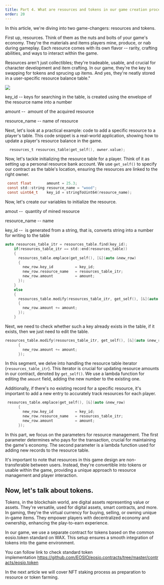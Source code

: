 ```yaml
---
title: Part 4. What are resources and tokens in our game creation process.
order: 20
---
```


In this article, we're diving into two game-changers: resources and tokens.

First up, resources. Think of them as the nuts and bolts of your game's economy. They're the materials and items players mine, produce, or nab during gameplay. Each resource comes with its own flavor -- rarity, crafting abilities, and ways to interact within the game.

Resources aren't just collectibles; they're tradeable, usable, and crucial for character development and item crafting. In our game, they're the key to swapping for tokens and sprucing up items. And yes, they're neatly stored in a user-specific resource balance table."

![](/public/assets/images/tutorials/howto-create_farming_game/part4/resourcesandtokens-1024x140.png)

key_id -- keys for searching in the table, is created using the envelope of the resource name into a number

amount --  amount of the acquired resource

resource_name -- name of resource

Next, let's look at a practical example: code to add a specific resource to a player's table. This code snippet is a real-world application, showing how to update a player's resource balance in the game.

```C
  resources_t resources_table(get_self(), owner.value);
```

Now, let's tackle initializing the resource table for a player. Think of it as setting up a personal resource bank account. We use `get_self()` to specify our contract as the table's location, ensuring the resources are linked to the right owner.

```C
 const float       amount = 25.3;
 const std::string resource_name = "wood";
 const uint64_t    key_id = stringToUint64(resource_name);
```

Now, let's create our variables to initialize the resource.

amout --  quantity of mined resource

resource_name -- name

key_id --  is generated from a string, that is, converts string into a number for writing to the table

```C
auto resources_table_itr = resources_table.find(key_id);
    if(resources_table_itr == std::end(resources_table))
    {
      resources_table.emplace(get_self(), [&](auto &new_row)
      {
        new_row.key_id          = key_id;
        new_row.resource_name   = resources_table_itr;
        new_row.amount          = amount;
      });
    }
    else
    {
      resources_table.modify(resources_table_itr, get_self(), [&](auto &new_row)
      {
        new_row.amount += amount;
      });
    }
```

Next, we need to check whether such a key already exists in the table, if it exists, then we just need to edit the table.

```C
resources_table.modify(resources_table_itr, get_self(), [&](auto &new_row)
      {
        new_row.amount += amount;
      });
```

In this segment, we delve into handling the resource table iterator (`resources_table_itr`). This iterator is crucial for updating resource amounts in our contract, denoted by `get_self()`. We use a lambda function for editing the `amount` field, adding the new number to the existing one.

Additionally, if there's no existing record for a specific resource, it's important to add a new entry to accurately track resources for each player.

```C
 resources_table.emplace(get_self(), [&](auto &new_row)
      {
        new_row.key_id          = key_id;
        new_row.resource_name   = resources_table_itr;
        new_row.amount          = amount;
      });

```

In this part, we focus on the parameters for resource management. The first parameter determines who pays for the transaction, crucial for maintaining the game's economy. The second parameter is a lambda function used for adding new records to the resource table.

It's important to note that resources in this game design are non-transferable between users. Instead, they're convertible into tokens or usable within the game, providing a unique approach to resource management and player interaction.

Now, let's talk about tokens.
-----------------------------

Tokens, in the blockchain world, are digital assets representing value or assets. They're versatile, used for digital assets, smart contracts, and more. In gaming, they're the virtual currency for buying, selling, or owning unique in-game items. They empower players with decentralized economy and ownership, enhancing the play-to-earn experience.

In our game, we use a separate contract for tokens based on the common eosio.token standard on WAX. This setup ensures a smooth integration of tokens into the game environment.

You can follow link to check standard token implementation <https://github.com/EOSIO/eosio.contracts/tree/master/contracts/eosio.token>

In the next article we will cover NFT staking process as preparation to resource or token farming.